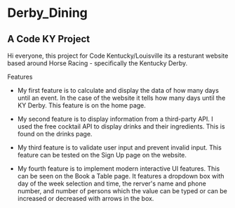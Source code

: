 # Derby_Dining
## A Code KY Project

Hi everyone, this project for Code Kentucky/Louisville its a resturant website based around Horse Racing - specifically the Kentucky Derby.

Features

- My first feature is to calculate and display the data of how many days until an event. In the case of the website it tells how many days until the KY Derby. This feature is on the home page.

- My second feature is to display information from a third-party API. I used the free cocktail API to display drinks and their ingredients. This is found on the drinks page.

- My third feature is to validate user input and prevent invalid input. This feature can be tested on the Sign Up page on the website.

- My fourth feature is to implement modern interactive UI features. This can be seen on the Book a Table page. It features a dropdown box with day of the week selection and time, the rerver's name and phone number, and number of persons which the value can be typed or can be increased or decreased with arrows in the box.
